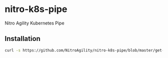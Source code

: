 # nitro-k8s-pipe
Nitro Agility Kubernetes Pipe

## Installation
```bash
curl -s https://github.com/NitroAgility/nitro-k8s-pipe/blob/master/get-nitro-k8s-pipe.sh | bash /dev/stdin
```